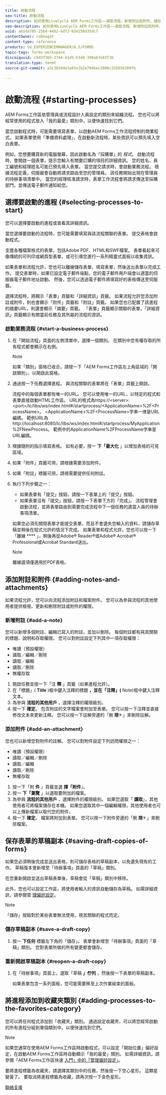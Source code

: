 ```yaml
---
title: 啟動流程
seo-title: 啟動流程
description: 如何使用LiveCycle AEM Forms工作區——選取流程、新增附註和附件、儲存草稿復本，以及新增至我的最愛。
seo-description: 如何使用LiveCycle AEM Forms工作區——選取流程、新增附註和附件、儲存草稿復本，以及新增至我的最愛。
uuid: a61da785-25b4-4482-bd72-02e250d35dc7
contentOwner: robhagat
content-type: reference
products: SG_EXPERIENCEMANAGER/6.5/FORMS
topic-tags: forms-workspace
discoiquuid: c9d3f369-3744-41d5-b340-390ab7e03f36
translation-type: tm+mt
source-git-commit: a3c303d4e3a85e1b2e794bec2006c335056309fb

---
```



# 啟動流程 {#starting-processes}

AEM Forms工作區依管理員或流程設計人員設定的類別來組織流程。 您也可以將經常使用的程式放入「我的最愛」類別中，以便快速找到它們。

當您啟動程式時，可能需要填寫表單，以啟動AEM Forms工作流程控制的商業程式。 如果表單使用「準備資料處理」，在啟動新流程時，某些資訊可以預先填入空白表單。

例如，您想要購買新的電腦螢幕，因此啟動名為「採購單」的 *程式*。 啟動流程時，會開啟一個表單，提示您輸入有關要訂購的項目的詳細資訊。 您的姓名、員工編號和經理姓名可能已預先填入表單。 當您提交請求時，會啟動業務流程。 根據流程定義，伺服器會自動將請求路由至您的管理員。 該任務開始出現在管理員的待辦事項清單中。 當您的經理核准請求時，表單工作流程會將請求傳送至採購部門，並傳送電子郵件通知給您。

## 選擇要啟動的進程 {#selecting-processes-to-start}

您可以選擇要啟動的進程或查看其詳細資訊。

當您選擇要啟動的流程時，您可能需要填寫與該流程關聯的表單。 提交表格會啟動程式。

支援各種檔案格式的表單，包括Adobe PDF、HTML和SWF檔案。 表單看起來可像傳統的可列印或網頁型表單，或可引導您進行一系列精靈式面板以收集資訊。

如果表單和流程允許，您也可以離線儲存表單、填寫表單，然後送出表單以完成工作。 提交表單時，如果已設定電子郵件端點，您的電子郵件用戶端會以適當的伺服器電子郵件地址啟動。 然後，您可以透過電子郵件將填寫好的表格傳送至伺服器。

選擇流程時，將顯示「表單」頁籤和「詳細資訊」頁籤。 如果流程允許您添加附註或附件，則也會顯示「附件」頁籤和「附註」頁籤。 如果您也已配置了該進程的摘要URL，則還會顯示「摘要」頁籤。 「表單」頁籤顯示關聯的表單，「詳細資訊」頁籤顯示有關當前任務及其所屬的流程的資訊。

### 啟動業務流程 {#start-a-business-process}

1. 在「開始流程」頁面的左側清單中，選擇一個類別。 在類別中您有權存取的所有程式都會顯示在右側。

   >[!NOTE]
   >
   >如果「類別」窗格已收合，請按一下「AEM Forms工作區左上角區域的「開啟類別」，以開啟此窗格。

1. 通過按一下任務選擇進程。 與流程關聯的表單將在「表單」頁籤上開啟。

   流程中的每個表單都有唯一的URL。 您可以使用唯一的URL，以特定的程式和表單直接啟動HTML工作區。 URL的格式為https://&lt;server>:&lt;port>/lc/libs/ws/index.html#/startprocess/&lt;ApplicationName>%2F&lt;ProcessName>。 &lt;ApplicationName>%2F&lt;ProcessName>字串一律是URL編碼。 範例URL為http://localhost:8080/lc/libs/ws/index.html#/startprocess/MyApplication%2FNewProcess。 範例中的ApplicationName%2FProcessName字串是URL編碼。

1. 根據隨附的指示填寫表格。 如有必要，按一 **下「最大化** 」以增加表格的可見區域。
1. 如果「附件」頁籤可用，請根據需要添加附件。
1. 如果「附註」標籤可用，請視需要提供任何附註。
1. 執行下列步驟之一：

   * 如果表單有「提交」按鈕，請按一下表單上的「提交」按鈕。
   * 如果表單沒有「提交」按鈕，請按一下表單下方的「完成」。
   流程管理會啟動流程，並將表單路由到需要完成流程中下一個任務的適當人員的待辦事項清單。

   如果您必須先關閉表單才能提交表單，而且不會遺失您輸入的資料，請儲存草稿並稍後在程式允許的情況下完成。 如果表單和程式允許，您也可以按一下「離線 **** 」，稍後再從Adobe® Reader®或Adobe® Acrobat® Professional或Acrobat Standard送出。

   >[!NOTE]
   >
   >離線選項僅適用於PDF表格。

## 添加附註和附件 {#adding-notes-and-attachments}

如果流程允許，您可以向流程添加附註和檔案附件。 您可以為參與流程的其他使用者提供檢視、更新和刪除附註或附件的權限。

### 新增附註 {#add-a-note}

您可以新增多個附註、編輯已寫入的附註，並加以刪除。 每個附註都有與其關聯的標題、說明和存取權限。 您可以對附註設定下列其中一項存取權限：

* 唯讀（預設權限）
* 讀取／編輯／刪除
* 讀取／編輯
* 讀取／刪除
* 無權存取

1. 開啟任務並按一下「注 **釋** 」頁籤（如果進程允許）。
1. 在「標題」( **Title** )框中鍵入注釋的標題 **，並在「注釋」(** Note)框中鍵入注釋文本。
1. 為參與 **流程的其他用戶** ，選擇注釋的權限級別。
1. 按一下 **確定**。 包含附註的文字檔案會附加至表單。 您可以按一下注釋並直接修改文本來更新注釋。 您可以按一下註解旁邊的「刪 **除**![」按鈕垃圾筒的「影像](assets/icondelete.png) 」來刪除註解。

### 添加附件 {#add-an-attachment}

您也可以新增您對附件的註解。 您可以對附件設定下列訪問權限之一：

* 唯讀（預設權限）
* 讀取／編輯／刪除
* 讀取／編輯
* 讀取／刪除
* 無權存取

1. 按一下「附 **件** 」頁籤並選 **擇「附件**」。
1. 按一 **下「瀏覽** 」以選取要附加的檔案。
1. 為參與 **流程的其他用戶** ，選擇附件的權限級別。 如果您選取「 **讀取**」，其他使用者可將檔案儲存在本機。 如果您選取其中一個編輯權限，其他使用者也可以上傳新檔案以取代您的附件。
1. 按一下 **確定**。 檔案將附加到表單。 您可以按一下附件旁邊的「刪 **除**![」按鈕垃圾筒的「影像](assets/icondelete.png) 」來刪除檔案。

## 保存表單的草稿副本 {#saving-draft-copies-of-forms}

如果您必須稍後完成並送出表格，則可儲存表格的草稿副本，以免遺失現有的工作。 草稿復本會新增至「待辦事項」頁面的「草稿」類別。

在您重新開啟並送出草稿表單後，草稿會從「草稿」類別中移除。

此外，您也可以設定工作區，將使用者輸入的資訊自動儲存為草稿。 如需詳細資訊，請參閱管 [理偏好設定](/help/forms/using/getting-started-livecycle-html-workspace.md)。

>[!NOTE]
>
>「儲存」按鈕對於某些表單無法使用，視其關聯的程式而定。

### 儲存草稿副本 {#save-a-draft-copy}

1. 按一 **下任何** 標籤左下角的「儲存」。 表單會新增至「待辦事項」頁面的「草稿」類別。 您對表單所做的所有變更都會儲存。

### 重新開啟草稿副本 {#reopen-a-draft-copy}

1. 在「待辦事項」頁面上，選取「草稿 **」佇列** ，然後按一下表單的草稿副本。

   如果表單包含一系列面板，您可能需要移至上次作業結束的面板。

## 將進程添加到收藏夾類別 {#adding-processes-to-the-favorites-category}

您可以將任何程式添加到「收藏夾」類別。 通過設定收藏夾，可以將您經常啟動的所有進程分組到單個類別中，以便快速找到它們。

>[!NOTE]
>
>如果您通常在使用AEM Forms工作區時啟動程式，可以設定「開始位置」偏好設定，在啟動AEM Forms工作區時自動顯示「我的最愛」類別。 如需詳細資訊，請參閱「AEM Forms工作區快速 [入門」中的「管理偏好設定」](/help/forms/using/getting-started-livecycle-html-workspace.md)。

要將進程標籤為收藏夾，請選擇其類別中的任務，然後按一下空心星形。 這顆星變黃了。 要取消將進程標籤為收藏，請再次按一下金色星形。

[聯絡支援](https://www.adobe.com/account/sign-in.supportportal.html)
